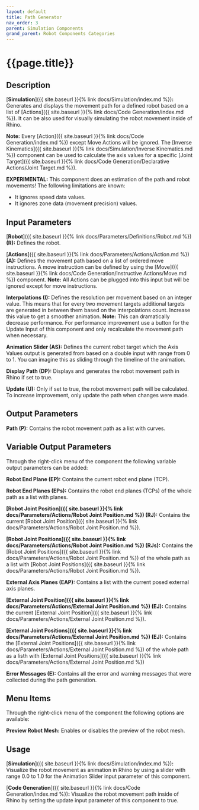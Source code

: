 ```yaml
---
layout: default
title: Path Generator
nav_order: 3
parent: Simulation Components
grand_parent: Robot Components Categories
---
```


# **{{page.title}}**

## **Description**

[**Simulation**]({{ site.baseurl }}{% link docs/Simulation/index.md %})**:** 
Generates and displays the movement path for a defined robot based on a list of [Actions]({{ site.baseurl }}{% link docs/Code Generation/index.md %}). It can be also used for visually simulating the robot movement inside of Rhino.

**Note:** Every [Action]({{ site.baseurl }}{% link docs/Code Generation/index.md %}) except Move Actions will be ignored. The [Inverse Kinematics]({{ site.baseurl }}{% link docs/Simulation/Inverse Kinematics.md %}) component can be used to calculate the axis values for a specific [Joint Target]({{ site.baseurl }}{% link docs/Code Generation/Declarative Actions/Joint Target.md %}). 

**EXPERIMENTAL:** This component does an estimation of the path and robot movements! The following limitations are known:
- It ignores speed data values.
- It ignores zone data (movement precision) values. 

## **Input Parameters**

[**Robot**]({{ site.baseurl }}{% link docs/Parameters/Definitions/Robot.md %}) **(R):** Defines the robot.

[**Actions**]({{ site.baseurl }}{% link docs/Parameters/Actions/Action.md %}) **(A):** Defines the movement path based on a list of ordered move instructions. A move instruction can be defined by using the [Move]({{ site.baseurl }}{% link docs/Code Generation/Instructive Actions/Move.md %}) component. **Note:** All Actions can be plugged into this input but will be ignored except for move instructions.

**Interpolations (I):** Defines the resolution per movement based on an integer value. This means that for every two movement targets additional targets are generated in between them based on the interpolations count. Increase this value to get a smoother animation. **Note:** This can dramatically decrease performance. For performance improvement use a button for the Update Input of this component and only recalculate the movement path when necessary.

**Animation Slider (AS):** Defines the current robot target which the Axis Values output is generated from based on a double input with range from 0 to 1. You can imagine this as sliding through the timeline of the animation.

**Display Path (DP):** Displays and generates the robot movement path in Rhino if set to true.

**Update (U):** Only if set to true, the robot movement path will be calculated. To increase improvement, only update the path when changes were made.

## **Output Parameters**

**Path (P):** Contains the robot movement path as a list with curves.

## **Variable Output Parameters**

Through the right-click menu of the component the following variable output parameters can be added:

**Robot End Plane (EP):** Contains the current robot end plane (TCP). 

**Robot End Planes (EPs):** Contains the robot end planes (TCPs) of the whole path as a list with planes. 

**[Robot Joint Position]({{ site.baseurl }}{% link docs/Parameters/Actions/Robot Joint Position.md %}) (RJ):** Contains the current [Robot Joint Position]({{ site.baseurl }}{% link docs/Parameters/Actions/Robot Joint Position.md %}). 

**[Robot Joint Positions]({{ site.baseurl }}{% link docs/Parameters/Actions/Robot Joint Position.md %}) (RJs):** Contains the [Robot Joint Positions]({{ site.baseurl }}{% link docs/Parameters/Actions/Robot Joint Position.md %}) of the whole path as a list with [Robot Joint Positions]({{ site.baseurl }}{% link docs/Parameters/Actions/Robot Joint Position.md %}).

**External Axis Planes (EAP):** Contains a list with the current posed external axis planes.

**[External Joint Position]({{ site.baseurl }}{% link docs/Parameters/Actions/External Joint Position.md %}) (EJ):** Contains the current [External Joint Position]({{ site.baseurl }}{% link docs/Parameters/Actions/External Joint Position.md %}).

**[External Joint Positions]({{ site.baseurl }}{% link docs/Parameters/Actions/External Joint Position.md %}) (EJ):** Contains the [External Joint Positions]({{ site.baseurl }}{% link docs/Parameters/Actions/External Joint Position.md %}) of the whole path as a listh with [External Joint Positions]({{ site.baseurl }}{% link docs/Parameters/Actions/External Joint Position.md %})

**Error Messages (E):** Contains all the error and warning messages that were collected during the path generation. 

## **Menu Items**

Through the right-click menu of the component the following options are available:

**Preview Robot Mesh:** Enables or disables the preview of the robot mesh.

## **Usage**

[**Simulation**]({{ site.baseurl }}{% link docs/Simulation/index.md %})**:** Visualize the robot movement as animation in Rhino by using a slider with range 0.0 to 1.0 for the Animation Slider input parameter of this component.

[**Code Generation**]({{ site.baseurl }}{% link docs/Code Generation/index.md %})**:** 
Visualize the robot movement path inside of Rhino by setting the update input parameter of this component to true.


